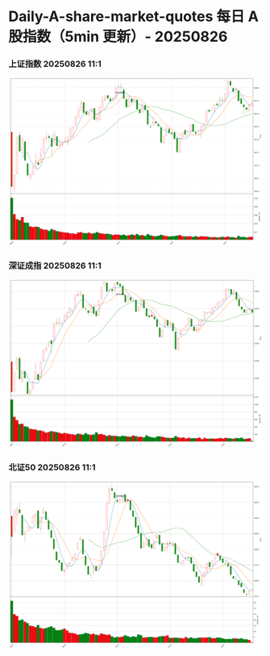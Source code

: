 
# Daily-A-share-market-quotes 每日 A 股指数（5min 更新）- 20250826

### 上证指数 20250826 11:1
![](./fig/2025/8/20250826-sh000001.png)

### 深证成指 20250826 11:1
![](./fig/2025/8/20250826-sz399001.png)

### 北证50 20250826 11:1
![](./fig/2025/8/20250826-bj899050.png)
